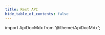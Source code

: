 ```yaml
---
title: Rest API
hide_table_of_contents: false
---
```


import ApiDocMdx from '@theme/ApiDocMdx';

<ApiDocMdx id="jellyfish-rest-api" />